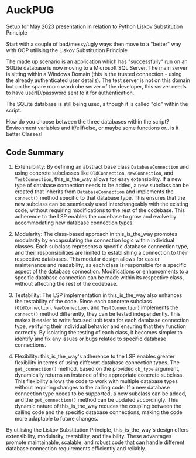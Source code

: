 # AuckPUG
Setup for May 2023 presentation in relation to Python Liskov Substitution Principle

Start with a couple of bad/messy/ugly ways then move to a "better" way with OOP utilising the Liskov Substitution Principle

The made up scenario is an application which has "successfully" run on an SQLite database is now moving to a Microsoft SQL Server. The main server is sitting within a Windows Domain (this is the trusted connection - using the already authenticated user details).  The test server is not on this domain but on the spare room wardrobe server of the developer, this server needs to have userID/password sent to it for authentication.

The SQLite database is still being used, although it is called "old" within the script.  

How do you choose between the three databases within the script?  Environment variables and if/elif/else, or maybe some functions or.. is it better Classes!


## Code Summary
1. Extensibility:
By defining an abstract base class `DatabaseConnection` and using concrete subclasses like `OldConnection`, `NewConnection`, and `TestConnection`, this_is_the_way allows for easy extensibility. If a new type of database connection needs to be added, a new subclass can be created that inherits from `DatabaseConnection` and implements the `connect()` method specific to that database type. This ensures that the new subclass can be seamlessly used interchangeably with the existing code, without requiring modifications to the rest of the codebase. This adherence to the LSP enables the codebase to grow and evolve by accommodating new database connection types.

2. Modularity:
The class-based approach in this_is_the_way promotes modularity by encapsulating the connection logic within individual classes. Each subclass represents a specific database connection type, and their responsibilities are limited to establishing a connection to their respective databases. This modular design allows for easier maintenance and readability, as each class is responsible for a specific aspect of the database connection. Modifications or enhancements to a specific database connection can be made within its respective class, without affecting the rest of the codebase.

3. Testability:
The LSP implementation in this_is_the_way also enhances the testability of the code. Since each concrete subclass (`OldConnection`, `NewConnection`, and `TestConnection`) implements the `connect()` method differently, they can be tested independently. This makes it easier to write focused unit tests for each database connection type, verifying their individual behavior and ensuring that they function correctly. By isolating the testing of each class, it becomes simpler to identify and fix any issues or bugs related to specific database connections.

4. Flexibility:
this_is_the_way's adherence to the LSP enables greater flexibility in terms of using different database connection types. The `get_connection()` method, based on the provided `db_type` argument, dynamically returns an instance of the appropriate concrete subclass. This flexibility allows the code to work with multiple database types without requiring changes to the calling code. If a new database connection type needs to be supported, a new subclass can be added, and the `get_connection()` method can be updated accordingly. This dynamic nature of this_is_the_way reduces the coupling between the calling code and the specific database connections, making the code more adaptable to future changes.

By utilising the Liskov Substitution Principle, this_is_the_way's design offers extensibility, modularity, testability, and flexibility. These advantages promote maintainable, scalable, and robust code that can handle different database connection requirements efficiently and reliably.
